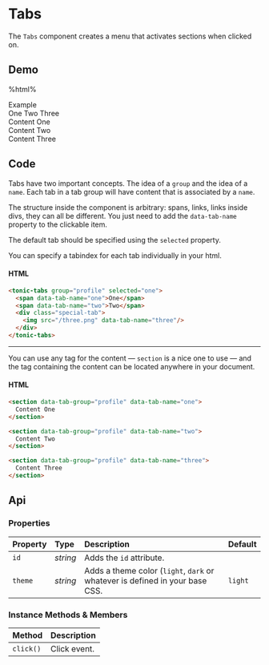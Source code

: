 # Tabs
The `Tabs` component creates a menu that activates sections when clicked on.

## Demo

%html%

<div class="example">
  <div class="header">Example</div>
  <div class="content">
    <tonic-tabs group="profile" selected="two">
      <span tabindex="0" data-tab-name="one">One</span>
      <span tabindex="0" data-tab-name="two">Two</span>
      <span tabindex="0" data-tab-name="three">Three</span>
    </tonic-tabs>
    <section data-tab-group="profile" data-tab-name="one">
      Content One
    </section>
    <section data-tab-group="profile" data-tab-name="two">
      Content Two
    </section>
    <section data-tab-group="profile" data-tab-name="three">
      Content Three
    </section>
  </div>
</div>

## Code

Tabs have two important concepts. The idea of a `group` and the idea of a `name`. Each tab in a tab group will have content that is associated by a `name`.

The structure inside the component is arbitrary: spans, links, links inside divs, they can all be different. You just need to add the `data-tab-name` property to the clickable item.

The default tab should be specified using the `selected` property.

You can specify a tabindex for each tab individually in your html.

#### HTML
```html
<tonic-tabs group="profile" selected="one">
  <span data-tab-name="one">One</span>
  <span data-tab-name="two">Two</span>
  <div class="special-tab">
    <img src="/three.png" data-tab-name="three"/>
  </div>
</tonic-tabs>
```

---

You can use any tag for the content — `section` is a nice one to use — and the tag containing the content can be located anywhere in your document.

#### HTML
```html
<section data-tab-group="profile" data-tab-name="one">
  Content One
</section>

<section data-tab-group="profile" data-tab-name="two">
  Content Two
</section>

<section data-tab-group="profile" data-tab-name="three">
  Content Three
</section>
```

## Api

### Properties

| Property | Type | Description | Default |
| :--- | :--- | :--- | :--- |
| `id` | *string* | Adds the `id` attribute. | |
| `theme` | *string* | Adds a theme color (`light`, `dark` or whatever is defined in your base CSS. | `light` |

### Instance Methods & Members

| Method | Description |
| :--- | :--- |
| `click()` | Click event. |

